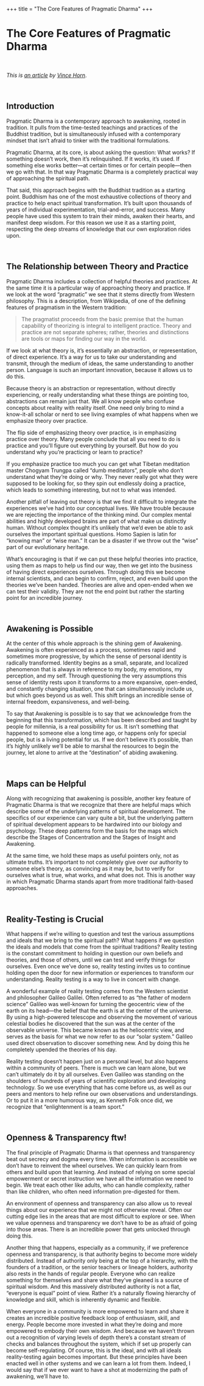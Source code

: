 +++
title = "The Core Features of Pragmatic Dharma"
+++


# The Core Features of Pragmatic Dharma

<br>

*This is [an article](https://www.pragmaticdharma.training/blog/core-features-pragmatic-dharma) by [Vince Horn](http://www.vincehorn.space/)*.

&nbsp;
## Introduction

Pragmatic Dharma is a contemporary approach to awakening, rooted in tradition. It pulls from the time-tested teachings and practices of the Buddhist tradition, but is simultaneously infused with a contemporary mindset that isn’t afraid to tinker with the traditional formulations. 

Pragmatic Dharma, at its core, is about asking the question: What works?  If something doesn’t work, then it’s relinquished. If it works, it’s used. If something else works better—at certain times or for certain people—then we go with that. In that way Pragmatic Dharma is a completely practical way of approaching the spiritual path.

That said, this approach begins with the Buddhist tradition as a starting point. Buddhism has one of the most exhaustive collections of theory and practice to help enact spiritual transformation. It’s built upon thousands of years of individual experimentation, trial-and-error, and success. Many people have used this system to train their minds, awaken their hearts, and manifest deep wisdom. For this reason we use it as a starting point, respecting the deep streams of knowledge that our own exploration rides upon.

&nbsp;
## The Relationship between Theory and Practice

Pragmatic Dharma includes a collection of helpful theories and practices. At the same time it is a particular way of approaching theory and practice. If we look at the word “pragmatic” we see that it stems directly from Western philosophy. This is a description, from Wikipedia, of one of the defining features of pragmatism in the Western tradition:

>The pragmatist proceeds from the basic premise that the human capability of theorizing is integral to intelligent practice. Theory and practice are not separate spheres; rather, theories and distinctions are tools or maps for finding our way in the world.


If we look at what theory is, it’s essentially an abstraction, or representation, of direct experience. It’s a way for us to take our understanding and transmit, through the medium of ideas, the same understanding to another person. Language is such an important innovation, because it allows us to do this.

Because theory is an abstraction or representation, without directly experiencing, or really understanding what these things are pointing too, abstractions can remain just that. We all know people who confuse concepts about reality with reality itself. One need only bring to mind a know-it-all scholar or nerd to see living examples of what happens when we emphasize theory over practice.

The flip side of emphasizing theory over practice, is in emphasizing practice over theory. Many people conclude that all you need to do is practice and you’ll figure out everything by yourself. But how do you understand why you’re practicing or learn to practice?

If you emphasize practice too much you can get what Tibetan meditation master Chogyam Trungpa called “dumb meditators”, people who don’t understand what they’re doing or why. They never really got what they were supposed to be looking for, so they spin out endlessly doing a practice, which leads to something interesting, but not to what was intended.

Another pitfall of leaving out theory is that we find it difficult to integrate the experiences we’ve had into our conceptual lives. We have trouble because we are rejecting the importance of the thinking mind. Our complex mental abilities and highly developed brains are part of what make us distinctly human. Without complex thought it’s unlikely that we’d even be able to ask ourselves the important spiritual questions. Homo Sapien is latin for “knowing man” or “wise man.” It can be a disaster if we throw out the “wise” part of our evolutionary heritage.

What’s encouraging is that if we can put these helpful theories into practice, using them as maps to help us find our way, then we get into the business of having direct experiences ourselves. Through doing this we become internal scientists, and can begin to confirm, reject, and even build upon the theories we’ve been handed. Theories are alive and open-ended when we can test their validity. They are not the end point but rather the starting point for an incredible journey.


&nbsp;
## Awakening is Possible

At the center of this whole approach is the shining gem of Awakening. Awakening is often experienced as a process, sometimes rapid and sometimes more progressive, by which the sense of personal identity is radically transformed. Identity begins as a small, separate, and localized phenomenon that is always in reference to my body, my emotions, my perception, and my self. Through questioning the very assumptions this sense of identity rests upon it transforms to a more expansive, open-ended, and constantly changing situation, one that can simultaneously include us, but which goes beyond us as well. This shift brings an incredible sense of internal freedom, expansiveness, and well-being.

To say that Awakening is possible is to say that we acknowledge from the beginning that this transformation, which has been described and taught by people for millennia, is a real possibility for us. It isn’t something that happened to someone else a long time ago, or happens only for special people, but is a living potential for us. If we don’t believe it’s possible, than it’s highly unlikely we’ll be able to marshal the resources to begin the journey, let alone to arrive at the “destination” of abiding awakening.


&nbsp;
## Maps can be Helpful

Along with recognizing that awakening is possible, another key feature of Pragmatic Dharma is that we recognize that there are helpful maps which describe some of the underlying patterns of spiritual development. The specifics of our experience can vary quite a bit, but the underlying pattern of spiritual development appears to be hardwired into our biology and psychology. These deep patterns form the basis for the maps which describe the Stages of Concentration and the Stages of Insight and Awakening.

At the same time, we hold these maps as useful pointers only, not as ultimate truths. It’s important to not completely give over our authority to someone else’s theory, as convincing as it may be, but to verify for ourselves what is true, what works, and what does not. This is another way in which Pragmatic Dharma stands apart from more traditional faith-based approaches.


&nbsp;
## Reality-Testing is Crucial

What happens if we’re willing to question and test the various assumptions and ideals that we bring to the spiritual path? What happens if we question the ideals and models that come from the spiritual traditions? Reality testing is the constant commitment to holding in question our own beliefs and theories, and those of others, until we can test and verify things for ourselves. Even once we’ve done so, reality testing invites us to continue holding open the door for new information or experiences to transform our understanding. Reality testing is a way to live in concert with change.

A wonderful example of reality testing comes from the Western scientist and philosopher Galileo Galilei. Often referred to as “the father of modern science” Galileo was well-known for turning the geocentric view of the earth on its head—the belief that the earth is at the center of the universe. By using a high-powered telescope and observing the movement of various celestial bodies he discovered that the sun was at the center of the observable universe. This became known as the heliocentric view, and serves as the basis for what we now refer to as our “solar system.” Galileo used direct observation to discover something new. And by doing this he completely upended the theories of his day.

Reality testing doesn’t happen just on a personal level, but also happens within a community of peers. There is much we can learn alone, but we can’t ultimately do it by all ourselves. Even Galileo was standing on the shoulders of hundreds of years of scientific exploration and developing technology. So we use everything that has come before us, as well as our peers and mentors to help refine our own observations and understandings. Or to put it in a more humorous way, as Kenneth Folk once did, we recognize that “enlightenment is a team sport.”


&nbsp;
## Openness & Transparency ftw!

The final principle of Pragmatic Dharma is that openness and transparency beat out secrecy and dogma every time. When information is accessible we don’t have to reinvent the wheel ourselves. We can quickly learn from others and build upon that learning. And instead of relying on some special empowerment or secret instruction we have all the information we need to begin. We treat each other like adults, who can handle complexity, rather than like children, who often need information pre-digested for them.

An environment of openness and transparency can also allow us to reveal things about our experience that we might not otherwise reveal. Often our cutting edge lies in the areas that are most difficult to explore or see. When we value openness and transparency we don’t have to be as afraid of going into those areas. There is an incredible power that gets unlocked through doing this.

Another thing that happens, especially as a community, if we preference openness and transparency, is that authority begins to become more widely distributed. Instead of authority only being at the top of a hierarchy, with the founders of a tradition, or the senior teachers or lineage holders, authority also rests in the hands of regular people. Everyone who can realize something for themselves and share what they’ve gleaned is a source of spiritual wisdom. And this massively distributed authority is not a flat, “everyone is equal” point of view. Rather it’s a naturally flowing hierarchy of knowledge and skill, which is inherently dynamic and flexible.

When everyone in a community is more empowered to learn and share it creates an incredible positive feedback loop of enthusiasm, skill, and energy. People become more invested in what they’re doing and more empowered to embody their own wisdom. And because we haven’t thrown out a recognition of varying levels of depth there’s a constant stream of checks and balances throughout the system, which if set up properly can become self-regulating. Of course, this is the ideal, and with all ideals reality-testing again becomes important. But these principles have been enacted well in other systems and we can learn a lot from them. Indeed, I would say that if we ever want to have a shot at modernizing the path of awakening, we’ll have to.